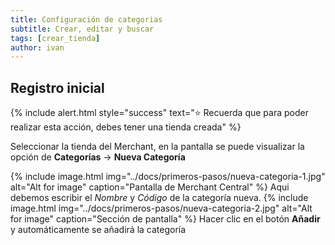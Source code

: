 ```yaml
---
title: Configuración de categorias
subtitle: Crear, editar y buscar
tags: [crear_tienda]
author: ivan
---
```


## Registro inicial

{% include alert.html style="success" text="⭐ Recuerda que para poder realizar esta acción, debes tener una tienda creada" %}

Seleccionar la tienda del Merchant, en la pantalla se puede visualizar la opción de **Categorías** -> **Nueva Categoría**

{% include image.html img="../docs/primeros-pasos/nueva-categoria-1.jpg" alt="Alt for image" caption="Pantalla de Merchant Central" %}
Aqui debemos escribir el *Nombre* y *Código* de la categoría nueva.
{% include image.html img="../docs/primeros-pasos/nueva-categoria-2.jpg" alt="Alt for image" caption="Sección de pantalla" %}
Hacer clic en el botón **Añadir** y automáticamente se añadirá la categoría
